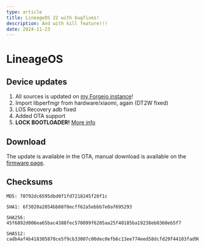 ```yaml
---
type: article
title: LineageOS 22 with bugfixes!
description: And with kill feature!!!
date: 2024-11-23
---
```


# LineageOS <Badge type="tip" text="22" /> <Badge type="danger" text="Lock Support" />

## Device updates

1. All sources is updated on [my Forgejo instance](https://git.cakestwix.com/LenovoZ5s)!
1. Import libperfmgr from hardware/xiaomi, again (DT2W fixed)
1. LOS Recovery adb fixed
1. Added OTA support
1. **LOCK BOOTLOADER!** [More info](/guides/lock)

## Download

The update is available in the OTA, manual download is available on the [firmware page](/roms/a15/lineage).

## Checksums

```
MD5: 70792dc6595dbd0f1fd7218245f20f1c
```

```
SHA1: 6f3020a2054bb08f0ecff62a5ebbb7e0af695293
```

```
SHA256: 45f6892d006ea65bac4388fec570099f6205aa25f40185ba19238eb0360eb5f7
```

```
SHA512: cadb4af4b418305878ce5f9cb33007c00dec0efb6c13ee774eed58dcfd29f44103fad9005eaec33d1f13c7dbbddd05d8384451a2e8e80353f5955ffadb0a15ab
```
